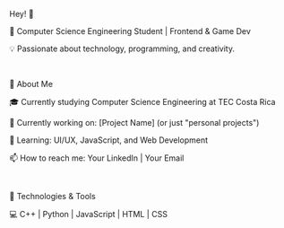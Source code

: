 Hey! 👋

🚀 Computer Science Engineering Student | Frontend & Game Dev

💡 Passionate about technology, programming, and creativity.

  <!-- Esto crea un espacio vacío entre los párrafos -->

🔹 About Me

🎓 Currently studying Computer Science Engineering at TEC Costa Rica

🔭 Currently working on: [Project Name] (or just "personal projects")

🌱 Learning: UI/UX, JavaScript, and Web Development

📫 How to reach me: Your LinkedIn | Your Email

  <!-- Esto crea un espacio vacío entre los párrafos -->

🔹 Technologies & Tools

💻 C++ | Python | JavaScript | HTML | CSS

<!--
**jdavidespinoza05/jdavidespinoza05** is a ✨ _special_ ✨ repository because its `README.md` (this file) appears on your GitHub profile.

Here are some ideas to get you started:

- 🔭 I’m currently working on ...
- 🌱 I’m currently learning ...
- 👯 I’m looking to collaborate on ...
- 🤔 I’m looking for help with ...
- 💬 Ask me about ...
- 📫 How to reach me: ...
- 😄 Pronouns: ...
- ⚡ Fun fact: ...
-->
